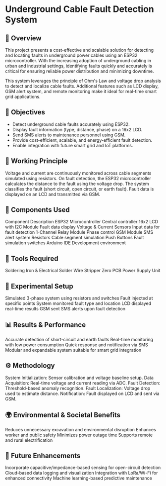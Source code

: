 # Underground Cable Fault Detection System

## 📑 Overview
This project presents a cost-effective and scalable solution for detecting and locating faults in underground power cables using an ESP32 microcontroller. With the increasing adoption of underground cabling in urban and industrial settings, identifying faults quickly and accurately is critical for ensuring reliable power distribution and minimizing downtime.

This system leverages the principle of Ohm's Law and voltage drop analysis to detect and localize cable faults. Additional features such as LCD display, GSM alert system, and remote monitoring make it ideal for real-time smart grid applications.

## 🎯 Objectives
- Detect underground cable faults accurately using ESP32.
- Display fault information (type, distance, phase) on a 16x2 LCD.
- Send SMS alerts to maintenance personnel using GSM.
- Provide cost-efficient, scalable, and energy-efficient fault detection.
- Enable integration with future smart grid and IoT platforms.

## 🧠 Working Principle
Voltage and current are continuously monitored across cable segments simulated using resistors.
On fault detection, the ESP32 microcontroller calculates the distance to the fault using the voltage drop.
The system classifies the fault (short circuit, open circuit, or earth fault).
Fault data is displayed on an LCD and transmitted via GSM.

## 🔧 Components Used
Component	Description
ESP32 Microcontroller	Central controller
16x2 LCD with I2C Module	Fault data display
Voltage & Current Sensors	Input data for fault detection
1-Channel Relay Module	Phase control
GSM Module	SMS alert system
Resistors	Cable segment simulation
Push Buttons	Fault simulation switches
Arduino IDE	Development environment

## 🔩 Tools Required
Soldering Iron & Electrical Solder
Wire Stripper
Zero PCB
Power Supply Unit

## 🧪 Experimental Setup
Simulated 3-phase system using resistors and switches
Fault injected at specific points
System monitored fault type and location
LCD displayed real-time results
GSM sent SMS alerts upon fault detection

## 📊 Results & Performance
Accurate detection of short-circuit and earth faults
Real-time monitoring with low power consumption
Quick response and notification via SMS
Modular and expandable system suitable for smart grid integration

## ⚙️ Methodology
System Initialization: Sensor calibration and voltage baseline setup.
Data Acquisition: Real-time voltage and current reading via ADC.
Fault Detection: Threshold-based anomaly recognition.
Fault Localization: Voltage drop used to estimate distance.
Notification: Fault displayed on LCD and sent via GSM.

## 🌍 Environmental & Societal Benefits
Reduces unnecessary excavation and environmental disruption
Enhances worker and public safety
Minimizes power outage time
Supports remote and rural electrification

## 🔮 Future Enhancements
Incorporate capacitive/impedance-based sensing for open-circuit detection
Cloud-based data logging and visualization
Integration with LoRa/Wi-Fi for enhanced connectivity
Machine learning-based predictive maintenance
